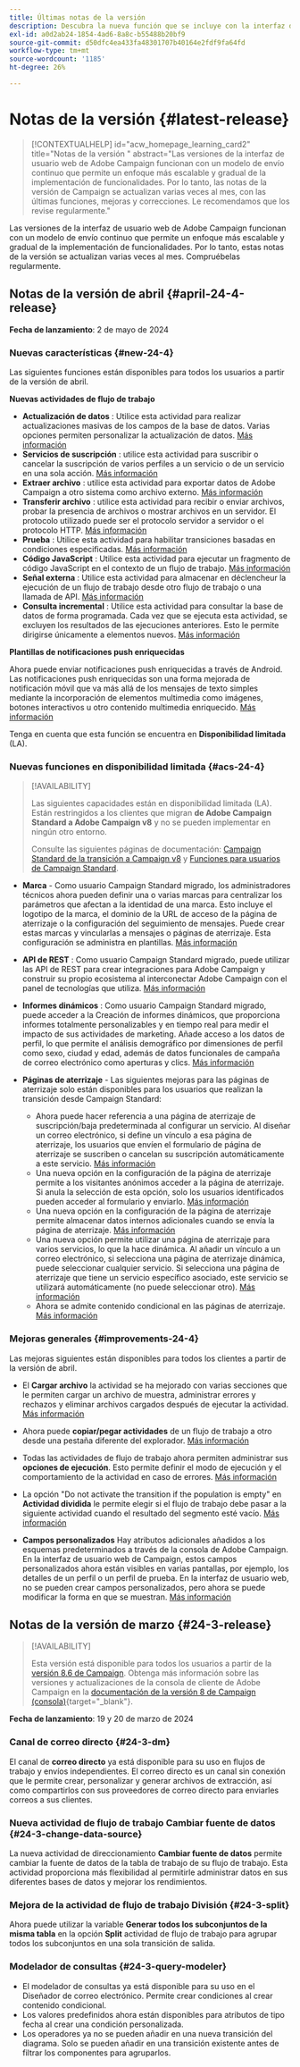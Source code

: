 ```yaml
---
title: Últimas notas de la versión
description: Descubra la nueva función que se incluye con la interfaz de usuario web de Campaign
exl-id: a0d2ab24-1854-4ad6-8a8c-b55488b20bf9
source-git-commit: d50dfc4ea433fa48301707b40164e2fdf9fa64fd
workflow-type: tm+mt
source-wordcount: '1185'
ht-degree: 26%

---
```


# Notas de la versión  {#latest-release}

>[!CONTEXTUALHELP]
>id="acw_homepage_learning_card2"
>title="Notas de la versión "
>abstract="Las versiones de la interfaz de usuario web de Adobe Campaign funcionan con un modelo de envío continuo que permite un enfoque más escalable y gradual de la implementación de funcionalidades. Por lo tanto, las notas de la versión de Campaign se actualizan varias veces al mes, con las últimas funciones, mejoras y correcciones. Le recomendamos que los revise regularmente."

<!--Last update: **March 19, 2024**-->

Las versiones de la interfaz de usuario web de Adobe Campaign funcionan con un modelo de envío continuo que permite un enfoque más escalable y gradual de la implementación de funcionalidades. Por lo tanto, estas notas de la versión se actualizan varias veces al mes. Compruébelas regularmente.

## Notas de la versión de abril {#april-24-4-release}

**Fecha de lanzamiento**: 2 de mayo de 2024

### Nuevas características {#new-24-4}

Las siguientes funciones están disponibles para todos los usuarios a partir de la versión de abril.

**Nuevas actividades de flujo de trabajo**

* **Actualización de datos** : Utilice esta actividad para realizar actualizaciones masivas de los campos de la base de datos. Varias opciones permiten personalizar la actualización de datos. [Más información](../workflows/activities/update-data.md)
* **Servicios de suscripción** : utilice esta actividad para suscribir o cancelar la suscripción de varios perfiles a un servicio o de un servicio en una sola acción. [Más información](../workflows/activities/subscription-services.md)
* **Extraer archivo** : utilice esta actividad para exportar datos de Adobe Campaign a otro sistema como archivo externo. [Más información](../workflows/activities/extract-file.md)
* **Transferir archivo** : utilice esta actividad para recibir o enviar archivos, probar la presencia de archivos o mostrar archivos en un servidor. El protocolo utilizado puede ser el protocolo servidor a servidor o el protocolo HTTP. [Más información](../workflows/activities/transfer-file.md)
* **Prueba** : Utilice esta actividad para habilitar transiciones basadas en condiciones especificadas. [Más información](../workflows/activities/test.md)
* **Código JavaScript** : Utilice esta actividad para ejecutar un fragmento de código JavaScript en el contexto de un flujo de trabajo. [Más información](../workflows/activities/javascript-code.md)
* **Señal externa** : Utilice esta actividad para almacenar en déclencheur la ejecución de un flujo de trabajo desde otro flujo de trabajo o una llamada de API. [Más información](../workflows/activities/external-signal.md)
* **Consulta incremental** : Utilice esta actividad para consultar la base de datos de forma programada. Cada vez que se ejecuta esta actividad, se excluyen los resultados de las ejecuciones anteriores. Esto le permite dirigirse únicamente a elementos nuevos. [Más información](../workflows/activities/incremental-query.md)

**Plantillas de notificaciones push enriquecidas**

Ahora puede enviar notificaciones push enriquecidas a través de Android. Las notificaciones push enriquecidas son una forma mejorada de notificación móvil que va más allá de los mensajes de texto simples mediante la incorporación de elementos multimedia como imágenes, botones interactivos u otro contenido multimedia enriquecido. [Más información](../push/rich-push.md)

Tenga en cuenta que esta función se encuentra en **Disponibilidad limitada** (LA).

<!--
* **Audit Trail**

The Audit trail feature constantly records a detailed log of actions and events taking place within the Adobe Campaign instance in real-time. It offers a convenient method to access a chronological record of data, addressing queries such as: the status of workflows, the latest individuals to modify them, or the activities performed by users within the instance.
-->

### Nuevas funciones en disponibilidad limitada {#acs-24-4}

>[!AVAILABILITY]
>
>Las siguientes capacidades están en disponibilidad limitada (LA). Están restringidos a los clientes que migran **de Adobe Campaign Standard a Adobe Campaign v8** y no se pueden implementar en ningún otro entorno.
>
>Consulte las siguientes páginas de documentación: [Campaign Standard de la transición a Campaign v8](../rn/acs-migration.md) y [Funciones para usuarios de Campaign Standard](https://experienceleague.adobe.com/docs/experience-cloud/campaign/campaign-standard-migration-home.html).

* **Marca** - Como usuario Campaign Standard migrado, los administradores técnicos ahora pueden definir una o varias marcas para centralizar los parámetros que afectan a la identidad de una marca. Esto incluye el logotipo de la marca, el dominio de la URL de acceso de la página de aterrizaje o la configuración del seguimiento de mensajes. Puede crear estas marcas y vincularlas a mensajes o páginas de aterrizaje. Esta configuración se administra en plantillas. [Más información](https://experienceleague.adobe.com/docs/experience-cloud/campaign/branding/branding-gs.html)

* **API de REST** : Como usuario Campaign Standard migrado, puede utilizar las API de REST para crear integraciones para Adobe Campaign y construir su propio ecosistema al interconectar Adobe Campaign con el panel de tecnologías que utiliza. [Más información](https://experienceleague.adobe.com/docs/experience-cloud/campaign/apis/get-started-apis.html)

* **Informes dinámicos** : Como usuario Campaign Standard migrado, puede acceder a la Creación de informes dinámicos, que proporciona informes totalmente personalizables y en tiempo real para medir el impacto de sus actividades de marketing. Añade acceso a los datos de perfil, lo que permite el análisis demográfico por dimensiones de perfil como sexo, ciudad y edad, además de datos funcionales de campaña de correo electrónico como aperturas y clics. [Más información](https://experienceleague.adobe.com/docs/experience-cloud/campaign/reporting/get-started-reporting.html)

* **Páginas de aterrizaje** - Las siguientes mejoras para las páginas de aterrizaje solo están disponibles para los usuarios que realizan la transición desde Campaign Standard:

   * Ahora puede hacer referencia a una página de aterrizaje de suscripción/baja predeterminada al configurar un servicio. Al diseñar un correo electrónico, si define un vínculo a esa página de aterrizaje, los usuarios que envíen el formulario de página de aterrizaje se suscriben o cancelan su suscripción automáticamente a este servicio. [Más información](../audience/manage-services.md#create-service)
   * Una nueva opción en la configuración de la página de aterrizaje permite a los visitantes anónimos acceder a la página de aterrizaje. Si anula la selección de esta opción, solo los usuarios identificados pueden acceder al formulario y enviarlo. [Más información](../landing-pages/create-lp.md#create-landing-page)
   * Una nueva opción en la configuración de la página de aterrizaje permite almacenar datos internos adicionales cuando se envía la página de aterrizaje. [Más información](../landing-pages/create-lp.md#create-landing-page)
   * Una nueva opción permite utilizar una página de aterrizaje para varios servicios, lo que la hace dinámica. Al añadir un vínculo a un correo electrónico, si selecciona una página de aterrizaje dinámica, puede seleccionar cualquier servicio. Si selecciona una página de aterrizaje que tiene un servicio específico asociado, este servicio se utilizará automáticamente (no puede seleccionar otro). [Más información](../landing-pages/create-lp.md#define-actions-on-form-submission)
   * Ahora se admite contenido condicional en las páginas de aterrizaje. [Más información](../landing-pages/lp-content.md)

### Mejoras generales {#improvements-24-4}

Las mejoras siguientes están disponibles para todos los clientes a partir de la versión de abril.
<!--**Workflow - Copy/Paste into another tab**: -->

* El **Cargar archivo** la actividad se ha mejorado con varias secciones que le permiten cargar un archivo de muestra, administrar errores y rechazos y eliminar archivos cargados después de ejecutar la actividad. [Más información](../workflows/activities/load-file.md)


* Ahora puede **copiar/pegar actividades** de un flujo de trabajo a otro desde una pestaña diferente del explorador. [Más información](../workflows/orchestrate-activities.md#copy-activities-copy)

<!--**Workflow - Execution options**: -->

* Todas las actividades de flujo de trabajo ahora permiten administrar sus **opciones de ejecución**. Esto permite definir el modo de ejecución y el comportamiento de la actividad en caso de errores. [Más información](../workflows/orchestrate-activities.md#execution-options-execution)

<!-- **Workflow - Split Activity - Support Skipping Empty Transition**: -->

* La opción &quot;Do not activate the transition if the population is empty&quot; en **Actividad dividida** le permite elegir si el flujo de trabajo debe pasar a la siguiente actividad cuando el resultado del segmento esté vacío. [Más información](../workflows/activities/split.md)

<!--* **Support of custom fields**-->

* **Campos personalizados** Hay atributos adicionales añadidos a los esquemas predeterminados a través de la consola de Adobe Campaign. En la interfaz de usuario web de Campaign, estos campos personalizados ahora están visibles en varias pantallas, por ejemplo, los detalles de un perfil o un perfil de prueba. En la interfaz de usuario web, no se pueden crear campos personalizados, pero ahora se puede modificar la forma en que se muestran. [Más información](../administration/custom-fields.md)


## Notas de la versión de marzo {#24-3-release}

>[!AVAILABILITY]
>
>Esta versión está disponible para todos los usuarios a partir de la [versión 8.6 de Campaign](https://experienceleague.adobe.com/docs/campaign/campaign-v8/releases/release-notes.html?lang=es). Obtenga más información sobre las versiones y actualizaciones de la consola de cliente de Adobe Campaign en la [documentación de la versión 8 de Campaign (consola)](https://experienceleague.adobe.com/docs/campaign/campaign-v8/releases/upgrades.html?lang=es){target="_blank"}.

**Fecha de lanzamiento**: 19 y 20 de marzo de 2024

### Canal de correo directo {#24-3-dm}

El canal de **correo directo** ya está disponible para su uso en flujos de trabajo y envíos independientes. El correo directo es un canal sin conexión que le permite crear, personalizar y generar archivos de extracción, así como compartirlos con sus proveedores de correo directo para enviarles correos a sus clientes.

### Nueva actividad de flujo de trabajo Cambiar fuente de datos {#24-3-change-data-source}

La nueva actividad de direccionamiento **Cambiar fuente de datos** permite cambiar la fuente de datos de la tabla de trabajo de su flujo de trabajo. Esta actividad proporciona más flexibilidad al permitirle administrar datos en sus diferentes bases de datos y mejorar los rendimientos.

### Mejora de la actividad de flujo de trabajo División {#24-3-split}

Ahora puede utilizar la variable **Generar todos los subconjuntos de la misma tabla** en la opción **Split** actividad de flujo de trabajo para agrupar todos los subconjuntos en una sola transición de salida.

### Modelador de consultas {#24-3-query-modeler}

* El modelador de consultas ya está disponible para su uso en el Diseñador de correo electrónico. Permite crear condiciones al crear contenido condicional.
* Los valores predefinidos ahora están disponibles para atributos de tipo fecha al crear una condición personalizada.
* Los operadores ya no se pueden añadir en una nueva transición del diagrama. Solo se pueden añadir en una transición existente antes de filtrar los componentes para agruparlos.
